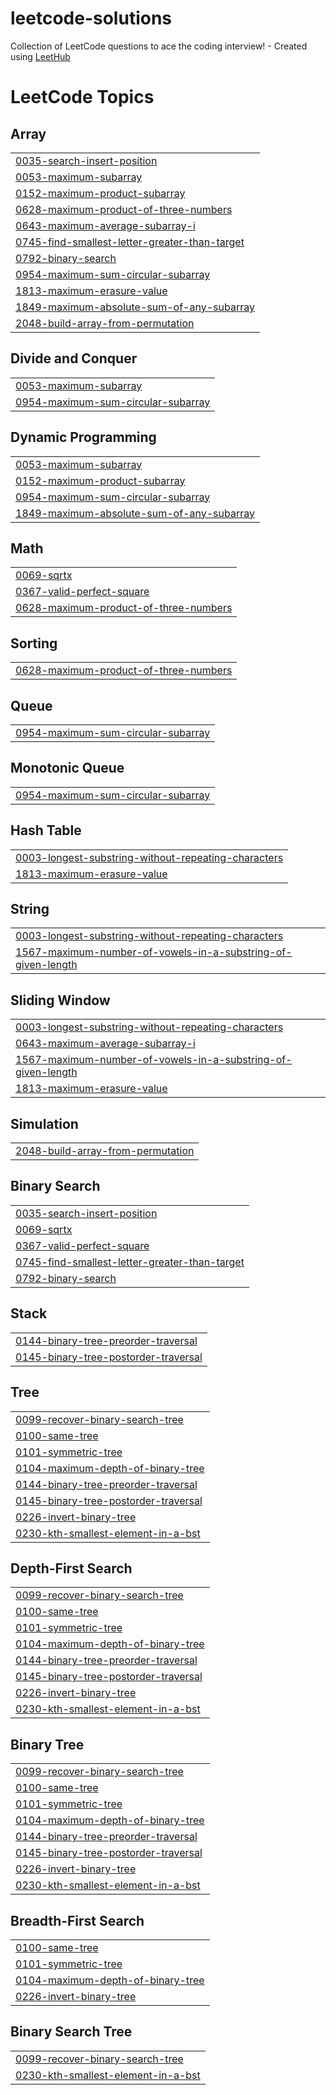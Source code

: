 # leetcode-solutions
Collection of LeetCode questions to ace the coding interview! - Created using [LeetHub](https://github.com/QasimWani/LeetHub)

<!---LeetCode Topics Start-->
# LeetCode Topics
## Array
|  |
| ------- |
| [0035-search-insert-position](https://github.com/a-anuj/leetcode-solutions/tree/master/0035-search-insert-position) |
| [0053-maximum-subarray](https://github.com/a-anuj/leetcode-solutions/tree/master/0053-maximum-subarray) |
| [0152-maximum-product-subarray](https://github.com/a-anuj/leetcode-solutions/tree/master/0152-maximum-product-subarray) |
| [0628-maximum-product-of-three-numbers](https://github.com/a-anuj/leetcode-solutions/tree/master/0628-maximum-product-of-three-numbers) |
| [0643-maximum-average-subarray-i](https://github.com/a-anuj/leetcode-solutions/tree/master/0643-maximum-average-subarray-i) |
| [0745-find-smallest-letter-greater-than-target](https://github.com/a-anuj/leetcode-solutions/tree/master/0745-find-smallest-letter-greater-than-target) |
| [0792-binary-search](https://github.com/a-anuj/leetcode-solutions/tree/master/0792-binary-search) |
| [0954-maximum-sum-circular-subarray](https://github.com/a-anuj/leetcode-solutions/tree/master/0954-maximum-sum-circular-subarray) |
| [1813-maximum-erasure-value](https://github.com/a-anuj/leetcode-solutions/tree/master/1813-maximum-erasure-value) |
| [1849-maximum-absolute-sum-of-any-subarray](https://github.com/a-anuj/leetcode-solutions/tree/master/1849-maximum-absolute-sum-of-any-subarray) |
| [2048-build-array-from-permutation](https://github.com/a-anuj/leetcode-solutions/tree/master/2048-build-array-from-permutation) |
## Divide and Conquer
|  |
| ------- |
| [0053-maximum-subarray](https://github.com/a-anuj/leetcode-solutions/tree/master/0053-maximum-subarray) |
| [0954-maximum-sum-circular-subarray](https://github.com/a-anuj/leetcode-solutions/tree/master/0954-maximum-sum-circular-subarray) |
## Dynamic Programming
|  |
| ------- |
| [0053-maximum-subarray](https://github.com/a-anuj/leetcode-solutions/tree/master/0053-maximum-subarray) |
| [0152-maximum-product-subarray](https://github.com/a-anuj/leetcode-solutions/tree/master/0152-maximum-product-subarray) |
| [0954-maximum-sum-circular-subarray](https://github.com/a-anuj/leetcode-solutions/tree/master/0954-maximum-sum-circular-subarray) |
| [1849-maximum-absolute-sum-of-any-subarray](https://github.com/a-anuj/leetcode-solutions/tree/master/1849-maximum-absolute-sum-of-any-subarray) |
## Math
|  |
| ------- |
| [0069-sqrtx](https://github.com/a-anuj/leetcode-solutions/tree/master/0069-sqrtx) |
| [0367-valid-perfect-square](https://github.com/a-anuj/leetcode-solutions/tree/master/0367-valid-perfect-square) |
| [0628-maximum-product-of-three-numbers](https://github.com/a-anuj/leetcode-solutions/tree/master/0628-maximum-product-of-three-numbers) |
## Sorting
|  |
| ------- |
| [0628-maximum-product-of-three-numbers](https://github.com/a-anuj/leetcode-solutions/tree/master/0628-maximum-product-of-three-numbers) |
## Queue
|  |
| ------- |
| [0954-maximum-sum-circular-subarray](https://github.com/a-anuj/leetcode-solutions/tree/master/0954-maximum-sum-circular-subarray) |
## Monotonic Queue
|  |
| ------- |
| [0954-maximum-sum-circular-subarray](https://github.com/a-anuj/leetcode-solutions/tree/master/0954-maximum-sum-circular-subarray) |
## Hash Table
|  |
| ------- |
| [0003-longest-substring-without-repeating-characters](https://github.com/a-anuj/leetcode-solutions/tree/master/0003-longest-substring-without-repeating-characters) |
| [1813-maximum-erasure-value](https://github.com/a-anuj/leetcode-solutions/tree/master/1813-maximum-erasure-value) |
## String
|  |
| ------- |
| [0003-longest-substring-without-repeating-characters](https://github.com/a-anuj/leetcode-solutions/tree/master/0003-longest-substring-without-repeating-characters) |
| [1567-maximum-number-of-vowels-in-a-substring-of-given-length](https://github.com/a-anuj/leetcode-solutions/tree/master/1567-maximum-number-of-vowels-in-a-substring-of-given-length) |
## Sliding Window
|  |
| ------- |
| [0003-longest-substring-without-repeating-characters](https://github.com/a-anuj/leetcode-solutions/tree/master/0003-longest-substring-without-repeating-characters) |
| [0643-maximum-average-subarray-i](https://github.com/a-anuj/leetcode-solutions/tree/master/0643-maximum-average-subarray-i) |
| [1567-maximum-number-of-vowels-in-a-substring-of-given-length](https://github.com/a-anuj/leetcode-solutions/tree/master/1567-maximum-number-of-vowels-in-a-substring-of-given-length) |
| [1813-maximum-erasure-value](https://github.com/a-anuj/leetcode-solutions/tree/master/1813-maximum-erasure-value) |
## Simulation
|  |
| ------- |
| [2048-build-array-from-permutation](https://github.com/a-anuj/leetcode-solutions/tree/master/2048-build-array-from-permutation) |
## Binary Search
|  |
| ------- |
| [0035-search-insert-position](https://github.com/a-anuj/leetcode-solutions/tree/master/0035-search-insert-position) |
| [0069-sqrtx](https://github.com/a-anuj/leetcode-solutions/tree/master/0069-sqrtx) |
| [0367-valid-perfect-square](https://github.com/a-anuj/leetcode-solutions/tree/master/0367-valid-perfect-square) |
| [0745-find-smallest-letter-greater-than-target](https://github.com/a-anuj/leetcode-solutions/tree/master/0745-find-smallest-letter-greater-than-target) |
| [0792-binary-search](https://github.com/a-anuj/leetcode-solutions/tree/master/0792-binary-search) |
## Stack
|  |
| ------- |
| [0144-binary-tree-preorder-traversal](https://github.com/a-anuj/leetcode-solutions/tree/master/0144-binary-tree-preorder-traversal) |
| [0145-binary-tree-postorder-traversal](https://github.com/a-anuj/leetcode-solutions/tree/master/0145-binary-tree-postorder-traversal) |
## Tree
|  |
| ------- |
| [0099-recover-binary-search-tree](https://github.com/a-anuj/leetcode-solutions/tree/master/0099-recover-binary-search-tree) |
| [0100-same-tree](https://github.com/a-anuj/leetcode-solutions/tree/master/0100-same-tree) |
| [0101-symmetric-tree](https://github.com/a-anuj/leetcode-solutions/tree/master/0101-symmetric-tree) |
| [0104-maximum-depth-of-binary-tree](https://github.com/a-anuj/leetcode-solutions/tree/master/0104-maximum-depth-of-binary-tree) |
| [0144-binary-tree-preorder-traversal](https://github.com/a-anuj/leetcode-solutions/tree/master/0144-binary-tree-preorder-traversal) |
| [0145-binary-tree-postorder-traversal](https://github.com/a-anuj/leetcode-solutions/tree/master/0145-binary-tree-postorder-traversal) |
| [0226-invert-binary-tree](https://github.com/a-anuj/leetcode-solutions/tree/master/0226-invert-binary-tree) |
| [0230-kth-smallest-element-in-a-bst](https://github.com/a-anuj/leetcode-solutions/tree/master/0230-kth-smallest-element-in-a-bst) |
## Depth-First Search
|  |
| ------- |
| [0099-recover-binary-search-tree](https://github.com/a-anuj/leetcode-solutions/tree/master/0099-recover-binary-search-tree) |
| [0100-same-tree](https://github.com/a-anuj/leetcode-solutions/tree/master/0100-same-tree) |
| [0101-symmetric-tree](https://github.com/a-anuj/leetcode-solutions/tree/master/0101-symmetric-tree) |
| [0104-maximum-depth-of-binary-tree](https://github.com/a-anuj/leetcode-solutions/tree/master/0104-maximum-depth-of-binary-tree) |
| [0144-binary-tree-preorder-traversal](https://github.com/a-anuj/leetcode-solutions/tree/master/0144-binary-tree-preorder-traversal) |
| [0145-binary-tree-postorder-traversal](https://github.com/a-anuj/leetcode-solutions/tree/master/0145-binary-tree-postorder-traversal) |
| [0226-invert-binary-tree](https://github.com/a-anuj/leetcode-solutions/tree/master/0226-invert-binary-tree) |
| [0230-kth-smallest-element-in-a-bst](https://github.com/a-anuj/leetcode-solutions/tree/master/0230-kth-smallest-element-in-a-bst) |
## Binary Tree
|  |
| ------- |
| [0099-recover-binary-search-tree](https://github.com/a-anuj/leetcode-solutions/tree/master/0099-recover-binary-search-tree) |
| [0100-same-tree](https://github.com/a-anuj/leetcode-solutions/tree/master/0100-same-tree) |
| [0101-symmetric-tree](https://github.com/a-anuj/leetcode-solutions/tree/master/0101-symmetric-tree) |
| [0104-maximum-depth-of-binary-tree](https://github.com/a-anuj/leetcode-solutions/tree/master/0104-maximum-depth-of-binary-tree) |
| [0144-binary-tree-preorder-traversal](https://github.com/a-anuj/leetcode-solutions/tree/master/0144-binary-tree-preorder-traversal) |
| [0145-binary-tree-postorder-traversal](https://github.com/a-anuj/leetcode-solutions/tree/master/0145-binary-tree-postorder-traversal) |
| [0226-invert-binary-tree](https://github.com/a-anuj/leetcode-solutions/tree/master/0226-invert-binary-tree) |
| [0230-kth-smallest-element-in-a-bst](https://github.com/a-anuj/leetcode-solutions/tree/master/0230-kth-smallest-element-in-a-bst) |
## Breadth-First Search
|  |
| ------- |
| [0100-same-tree](https://github.com/a-anuj/leetcode-solutions/tree/master/0100-same-tree) |
| [0101-symmetric-tree](https://github.com/a-anuj/leetcode-solutions/tree/master/0101-symmetric-tree) |
| [0104-maximum-depth-of-binary-tree](https://github.com/a-anuj/leetcode-solutions/tree/master/0104-maximum-depth-of-binary-tree) |
| [0226-invert-binary-tree](https://github.com/a-anuj/leetcode-solutions/tree/master/0226-invert-binary-tree) |
## Binary Search Tree
|  |
| ------- |
| [0099-recover-binary-search-tree](https://github.com/a-anuj/leetcode-solutions/tree/master/0099-recover-binary-search-tree) |
| [0230-kth-smallest-element-in-a-bst](https://github.com/a-anuj/leetcode-solutions/tree/master/0230-kth-smallest-element-in-a-bst) |
<!---LeetCode Topics End-->